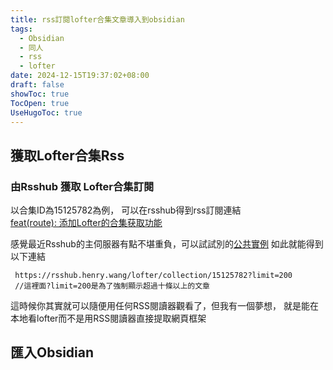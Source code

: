 ```yaml
---
title: rss訂閱lofter合集文章導入到obsidian
tags:
  - Obsidian
  - 同人
  - rss
  - lofter
date: 2024-12-15T19:37:02+08:00
draft: false
showToc: true
TocOpen: true
UseHugoToc: true
---
```

## 獲取Lofter合集Rss

### 由Rsshub 獲取 Lofter合集訂閱
以合集ID為15125782為例，
可以在rsshub得到rss訂閱連結  
 [feat(route): 添加Lofter的合集获取功能](https://github.com/DIYgod/RSSHub/pull/16732#top)  

感覺最近Rsshub的主伺服器有點不堪重負，可以試試別的[公共實例](https://docs.rsshub.app/guide/instances)
如此就能得到以下連結
```
 https://rsshub.henry.wang/lofter/collection/15125782?limit=200
 //這裡面?limit=200是為了強制顯示超過十條以上的文章
```

這時候你其實就可以隨便用任何RSS閱讀器觀看了，但我有一個夢想，
就是能在本地看lofter而不是用RSS閱讀器直接提取網頁框架

## 匯入Obsidian